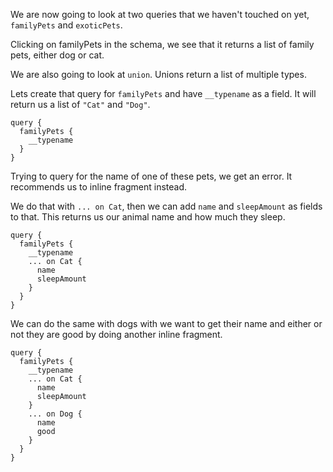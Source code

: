 We are now going to look at two queries that we haven't touched on yet, `familyPets` and `exoticPets`. 

Clicking on familyPets in the schema, we see that it returns a list of family pets, either dog or cat. 

We are also going to look at `union`. Unions return a list of multiple types. 

Lets create that query for `familyPets` and have `__typename` as a field. It will return us a list of `"Cat"` and `"Dog"`.

```query
query {
  familyPets {
    __typename
  }
}
```

Trying to query for the name of one of these pets, we get an error. It recommends us to inline fragment instead. 

We do that with `... on Cat`, then we can add `name` and `sleepAmount` as fields to that. This returns us our animal name and how much they sleep. 

```query
query {
  familyPets {
    __typename
    ... on Cat {
      name
      sleepAmount
    }
  }
}
```

We can do the same with dogs with we want to get their name and either or not they are good by doing another inline fragment. 

```query
query {
  familyPets {
    __typename
    ... on Cat {
      name
      sleepAmount
    }
    ... on Dog {
      name
      good
    }
  }
}
```